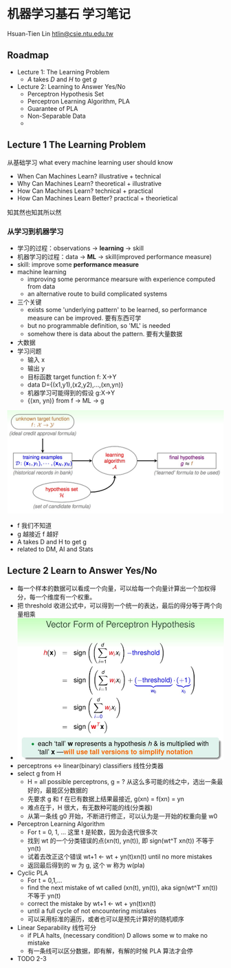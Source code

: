 # 机器学习基石 学习笔记

Hsuan-Tien Lin htlin@csie.ntu.edu.tw

## Roadmap

+ Lecture 1: The Learning Problem 
    * _A_ takes _D_ and _H_ to get _g_
+ Lecture 2: Learning to Answer Yes/No
    * Perceptron Hypothesis Set
    * Perceptron Learning Algorithm, PLA
    * Guarantee of PLA
    * Non-Separable Data
    * 

## Lecture 1 The Learning Problem

从基础学习 what every machine learning user should know

+ When Can Machines Learn? illustrative + technical
+ Why Can Machines Learn? theoretical + illustrative
+ How Can Machines Learn? technical + practical
+ How Can Machines Learn Better? practical + theorietical

知其然也知其所以然

### 从学习到机器学习

+ 学习的过程：observations -> **learning** -> skill
+ 机器学习的过程：data -> **ML** -> skill(improved performance measure)
+ skill: improve some **performance measure**
+ machine learning
    * improving some perormance mearsure with experience computed from data
    * an alternative route to build complicated systems
+ 三个关键
    * exists some 'underlying pattern' to be learned, so performance measure can be improved. 要有东西可学
    * but no programmable definition, so 'ML' is needed
    * somehow there is data about the pattern. 要有大量数据
+ 大数据
+ 学习问题
    * 输入 x
    * 输出 y
    * 目标函数 target function f: X->Y
    * data D={(x1,y1),(x2,y2),...,(xn,yn)}
    * 机器学习可能得到的假设 g:X->Y
    * {(xn, yn)} from f -> ML -> g
 
 ![learning flow](./_resource/mlf1.jpg)

+ f 我们不知道
+ g 越接近 f 越好 
+ A takes D and H to get g
+ related to DM, AI and Stats

## Lecture 2 Learn to Answer Yes/No

+ 每一个样本的数据可以看成一个向量，可以给每一个向量计算出一个加权得分，每一个维度有一个权重。
+ 把 threshold 收进公式中，可以得到一个统一的表达，最后的得分等于两个向量相乘
+ ![mlf2](./_resource/mlf2.jpg)
+ perceptrons <-> linear(binary) classifiers 线性分类器
+ select g from H
    * H = all possible perceptrons, g = ? 从这么多可能的线之中，选出一条最好的，最能区分数据的
    * 先要求 g 和 f 在已有数据上结果最接近, g(xn) = f(xn) = yn
    * 难点在于，H 很大，有无数种可能的线(分类器)
    * 从第一条线 g0 开始，不断进行修正，可以认为是一开始的权重向量 w0
+ Perceptron Learning Algorithm
    * For t = 0, 1, ... 这里 t 是轮数，因为会迭代很多次
    * 找到 wt 的一个分类错误的点(xn(t), yn(t)), 即 sign(wt^T xn(t)) 不等于 yn(t)
    * 试着去改正这个错误 wt+1 <- wt + yn(t)xn(t) until no more mistakes
    * 返回最后得到的 w 为 g, 这个 w 称为 w(pla)
+ Cyclic PLA
    * For t = 0,1,...
    * find the next mistake of wt called (xn(t), yn(t)), aka sign(wt^T xn(t)) 不等于 yn(t)
    * correct the mistake by wt+1 <- wt + yn(t)xn(t)
    * until a full cycle of not encountering mistakes
    * 可以采用标准的遍历，或者也可以是预先计算好的随机顺序
+ Linear Separability 线性可分
    * if PLA halts, (necessary condition) D allows some w to make no mistake
    * 有一条线可以区分数据，即有解，有解的时候 PLA 算法才会停
+ TODO 2-3
